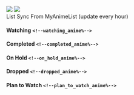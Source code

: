 [![](https://img.shields.io/badge/MyAnimeList-2E51A2?logo=MyAnimeList&logoColor=FFFFFF&style=flat)](https://myanimelist.net/profile/Faelayis)
[![](https://img.shields.io/badge/Anilist-02A9FF?logo=AniList&logoColor=FFFFFF&style=flat)](https://anilist.co/user/Faelayis/)<br>
List Sync From MyAnimeList (update every hour)

#### Watching <!--watching_amount--> ``<!--watching_anime%-->``

<!--watching_anime-->

*[<!--watching_amount_more-->](https://github.com/Faelayis/MyAnimeList-History/blob/master/List/Anime/watching.md)*

#### Completed ``<!--completed_anime%-->``

<!--completed_anime-->

*[<!--completed_amount_more-->](https://github.com/Faelayis/MyAnimeList-History/blob/master/List/Anime/completed.md)*

#### On Hold ``<!--on_hold_anime%-->``

<!--on_hold_anime-->

*[<!--on_hold_amount_more-->](https://github.com/Faelayis/MyAnimeList-History/blob/master/List/Anime/on_hold.md)*

#### Dropped ``<!--dropped_anime%-->``

<!--dropped_anime-->

*[<!--dropped_amount_more-->](https://github.com/Faelayis/MyAnimeList-History/blob/master/List/Anime/dropped.md)*

#### Plan to Watch ``<!--plan_to_watch_anime%-->``

<!--plan_to_watch_anime-->

*[<!--plan_to_watch_amount_more-->](https://github.com/Faelayis/MyAnimeList-History/blob/master/List/Anime/plan_to_watch.md)*

